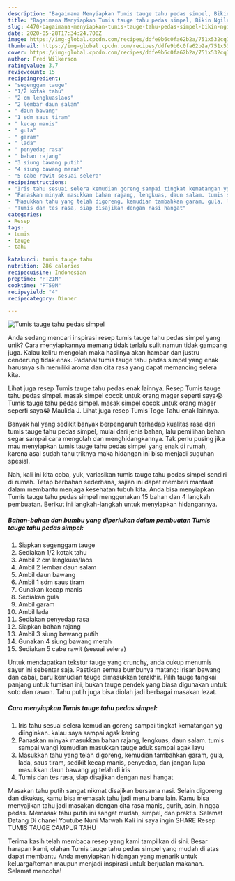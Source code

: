 ```yaml
---
description: "Bagaimana Menyiapkan Tumis tauge tahu pedas simpel, Bikin Ngiler"
title: "Bagaimana Menyiapkan Tumis tauge tahu pedas simpel, Bikin Ngiler"
slug: 4470-bagaimana-menyiapkan-tumis-tauge-tahu-pedas-simpel-bikin-ngiler
date: 2020-05-28T17:34:24.700Z
image: https://img-global.cpcdn.com/recipes/ddfe9b6c0fa62b2a/751x532cq70/tumis-tauge-tahu-pedas-simpel-foto-resep-utama.jpg
thumbnail: https://img-global.cpcdn.com/recipes/ddfe9b6c0fa62b2a/751x532cq70/tumis-tauge-tahu-pedas-simpel-foto-resep-utama.jpg
cover: https://img-global.cpcdn.com/recipes/ddfe9b6c0fa62b2a/751x532cq70/tumis-tauge-tahu-pedas-simpel-foto-resep-utama.jpg
author: Fred Wilkerson
ratingvalue: 3.7
reviewcount: 15
recipeingredient:
- "segenggam tauge"
- "1/2 kotak tahu"
- "2 cm lengkuaslaos"
- "2 lembar daun salam"
- " daun bawang"
- "1 sdm saus tiram"
- " kecap manis"
- " gula"
- " garam"
- " lada"
- " penyedap rasa"
- " bahan rajang"
- "3 siung bawang putih"
- "4 siung bawang merah"
- "5 cabe rawit sesuai selera"
recipeinstructions:
- "Iris tahu sesuai selera kemudian goreng sampai tingkat kematangan yg diinginkan. kalau saya sampai agak kering"
- "Panaskan minyak masukkan bahan rajang, lengkuas, daun salam. tumis sampai wangi kemudian masukkan tauge aduk sampai agak layu"
- "Masukkan tahu yang telah digoreng, kemudian tambahkan garam, gula, lada, saus tiram, sedikit kecap manis, penyedap, dan jangan lupa masukkan daun bawang yg telah di iris"
- "Tumis dan tes rasa, siap disajikan dengan nasi hangat"
categories:
- Resep
tags:
- tumis
- tauge
- tahu

katakunci: tumis tauge tahu 
nutrition: 286 calories
recipecuisine: Indonesian
preptime: "PT21M"
cooktime: "PT59M"
recipeyield: "4"
recipecategory: Dinner

---
```



![Tumis tauge tahu pedas simpel](https://img-global.cpcdn.com/recipes/ddfe9b6c0fa62b2a/751x532cq70/tumis-tauge-tahu-pedas-simpel-foto-resep-utama.jpg)

Anda sedang mencari inspirasi resep tumis tauge tahu pedas simpel yang unik? Cara menyiapkannya memang tidak terlalu sulit namun tidak gampang juga. Kalau keliru mengolah maka hasilnya akan hambar dan justru cenderung tidak enak. Padahal tumis tauge tahu pedas simpel yang enak harusnya sih memiliki aroma dan cita rasa yang dapat memancing selera kita.

Lihat juga resep Tumis tauge tahu pedas enak lainnya. Resep Tumis tauge tahu pedas simpel. masak simpel cocok untuk orang mager seperti saya😭 Tumis tauge tahu pedas simpel. masak simpel cocok untuk orang mager seperti saya😭 Maulida J. Lihat juga resep Tumis Toge Tahu enak lainnya.

Banyak hal yang sedikit banyak berpengaruh terhadap kualitas rasa dari tumis tauge tahu pedas simpel, mulai dari jenis bahan, lalu pemilihan bahan segar sampai cara mengolah dan menghidangkannya. Tak perlu pusing jika mau menyiapkan tumis tauge tahu pedas simpel yang enak di rumah, karena asal sudah tahu triknya maka hidangan ini bisa menjadi suguhan spesial.


Nah, kali ini kita coba, yuk, variasikan tumis tauge tahu pedas simpel sendiri di rumah. Tetap berbahan sederhana, sajian ini dapat memberi manfaat dalam membantu menjaga kesehatan tubuh kita. Anda bisa menyiapkan Tumis tauge tahu pedas simpel menggunakan 15 bahan dan 4 langkah pembuatan. Berikut ini langkah-langkah untuk menyiapkan hidangannya.

<!--inarticleads1-->

##### Bahan-bahan dan bumbu yang diperlukan dalam pembuatan Tumis tauge tahu pedas simpel:

1. Siapkan segenggam tauge
1. Sediakan 1/2 kotak tahu
1. Ambil 2 cm lengkuas/laos
1. Ambil 2 lembar daun salam
1. Ambil  daun bawang
1. Ambil 1 sdm saus tiram
1. Gunakan  kecap manis
1. Sediakan  gula
1. Ambil  garam
1. Ambil  lada
1. Sediakan  penyedap rasa
1. Siapkan  bahan rajang
1. Ambil 3 siung bawang putih
1. Gunakan 4 siung bawang merah
1. Sediakan 5 cabe rawit (sesuai selera)


Untuk mendapatkan tekstur tauge yang crunchy, anda cukup menumis sayur ini sebentar saja. Pastikan semua bumbunya matang: irisan bawang dan cabai, baru kemudian tauge dimasukkan terakhir. Pilih tauge tangkai panjang untuk tumisan ini, bukan tauge pendek yang biasa digunakan untuk soto dan rawon. Tahu putih juga bisa diolah jadi berbagai masakan lezat. 

<!--inarticleads2-->

##### Cara menyiapkan Tumis tauge tahu pedas simpel:

1. Iris tahu sesuai selera kemudian goreng sampai tingkat kematangan yg diinginkan. kalau saya sampai agak kering
1. Panaskan minyak masukkan bahan rajang, lengkuas, daun salam. tumis sampai wangi kemudian masukkan tauge aduk sampai agak layu
1. Masukkan tahu yang telah digoreng, kemudian tambahkan garam, gula, lada, saus tiram, sedikit kecap manis, penyedap, dan jangan lupa masukkan daun bawang yg telah di iris
1. Tumis dan tes rasa, siap disajikan dengan nasi hangat


Masakan tahu putih sangat nikmat disajikan bersama nasi. Selain digoreng dan dikukus, kamu bisa memasak tahu jadi menu baru lain. Kamu bisa menyajikan tahu jadi masakan dengan cita rasa manis, gurih, asin, hingga pedas. Memasak tahu putih ini sangat mudah, simpel, dan praktis. Selamat Datang Di chanel Youtube Nuni Marwah Kali ini saya ingin SHARE Resep TUMIS TAUGE CAMPUR TAHU 

Terima kasih telah membaca resep yang kami tampilkan di sini. Besar harapan kami, olahan Tumis tauge tahu pedas simpel yang mudah di atas dapat membantu Anda menyiapkan hidangan yang menarik untuk keluarga/teman maupun menjadi inspirasi untuk berjualan makanan. Selamat mencoba!
